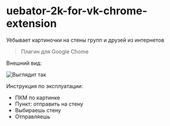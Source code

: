 # uebator-2k-for-vk-chrome-extension
Уёбывает картиночки на стены групп и друзей из интернетов

> Плагин для Google Chome

Внешний вид:

![Выглядит так](https://pp.userapi.com/c824601/v824601635/1209bf/tEuTjEP7aJM.jpg)

Инструкция по эксплуатации:
* ПКМ по картинке
* Пункт: отправить на стену
* Выбираешь стену
* Отправляешь

